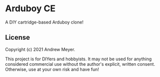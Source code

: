 # Arduboy CE

A DIY cartridge-based Arduboy clone!

## License

Copyright (c) 2021 Andrew Meyer.

This project is for DIYers and hobbyists. It may not be used for anything considered commercial use without the author's explicit, written consent. Otherwise, use at your own risk and have fun!
